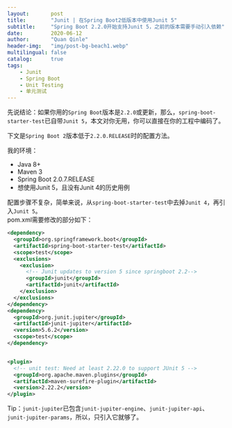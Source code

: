 ```yaml
---
layout:       post
title:        "Junit | 在Spring Boot2低版本中使用Junit 5"
subtitle:     "Spring Boot 2.2.0开始支持Junit 5，之前的版本需要手动引入依赖"
date:         2020-06-12
author:       "Quan Qinle"
header-img:   "img/post-bg-beach1.webp"
multilingual: false
catalog:      true
tags:
    - Junit
    - Spring Boot
    - Unit Testing
    - 单元测试
---
```


先说结论：如果你用的`Spring Boot`版本是`2.2.0`或更新，那么，`spring-boot-starter-test`已自带`Junit 5`，本文对你无用，你可以直接在你的工程中编码了。

下文是`Spring Boot 2`版本低于`2.2.0.RELEASE`时的配置方法。

我的环境：
+ Java 8+
+ Maven 3
+ Spring Boot 2.0.7.RELEASE
+ 想使用Junit 5，且没有Junit 4的历史用例

配置步骤不复杂，简单来说，从`spring-boot-starter-test`中去掉`Junit 4`，再引入`Junit 5`。  
pom.xml需要修改的部分如下：
```xml
<dependency>
  <groupId>org.springframework.boot</groupId>
  <artifactId>spring-boot-starter-test</artifactId>
  <scope>test</scope>
  <exclusions>
    <exclusion>
      <!-- Junit updates to version 5 since springboot 2.2-->
      <groupId>junit</groupId>
      <artifactId>junit</artifactId>
    </exclusion>
  </exclusions>
</dependency>
<dependency>
  <groupId>org.junit.jupiter</groupId>
  <artifactId>junit-jupiter</artifactId>
  <version>5.6.2</version>
  <scope>test</scope>
</dependency>


<plugin>
  <!-- unit test: Need at least 2.22.0 to support JUnit 5 -->
  <groupId>org.apache.maven.plugins</groupId>
  <artifactId>maven-surefire-plugin</artifactId>
  <version>2.22.2</version>
</plugin>
```

Tip：`junit-jupiter`已包含`junit-jupiter-engine`、`junit-jupiter-api`、`junit-jupiter-params`，所以，只引入它就够了。
